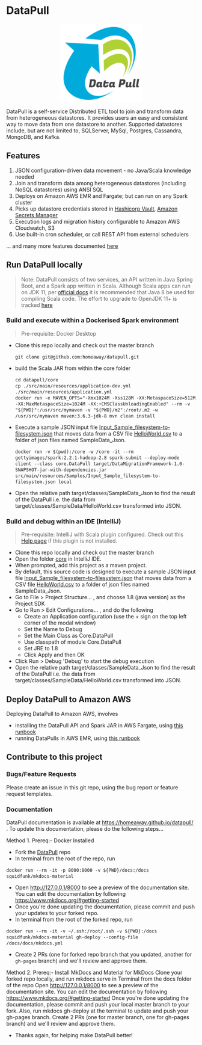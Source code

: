 # DataPull #
<p align="center">
  <img width="222" height="207" src="./docs/docs/media/logo.png">
</p>
DataPull is a self-service Distributed ETL tool to join and transform data from heterogeneous datastores. It provides users an easy and consistent way to move data from one datastore to another. Supported datastores include, but are not limited to, SQLServer, MySql, Postgres, Cassandra, MongoDB, and Kafka.

## Features
1. JSON configuration-driven data movement - no Java/Scala knowledge needed
1. Join and transform data among heterogeneous datastores (including NoSQL datastores) using ANSI SQL
1. Deploys on Amazon AWS EMR and Fargate; but can run on any Spark cluster
1. Picks up datastore credentials stored in [Hashicorp Vault](https://www.vaultproject.io), [Amazon Secrets Manager](https://aws.amazon.com/secrets-manager/)
1. Execution logs and migration history configurable to Amazon AWS Cloudwatch, S3
1. Use built-in cron scheduler, or call REST API from external schedulers

... and many more features documented [here](https://github.com/homeaway/datapull/blob/master/core/src/main/resources/Samples/Input_Json_Specification.json)

## Run DataPull locally
> Note: DataPull consists of two services, an API written in Java Spring Boot, and a Spark app written in Scala. Although Scala apps can run on JDK 11, per [official docs](https://docs.scala-lang.org/overviews/jdk-compatibility/overview.html#jdk-11-compatibility-notes) it is recommended that Java 8 be used for compiling Scala code. The effort to upgrade to OpenJDK 11+ is tracked [here](https://github.com/homeaway/datapull/issues/2)

### Build and execute within a Dockerised Spark environment
> Pre-requisite: Docker Desktop
* Clone this repo locally and check out the master branch
  ```
  git clone git@github.com:homeaway/datapull.git
  ```
* build the Scala JAR from within the core folder
  ```
  cd datapull/core
  cp ./src/main/resources/application-dev.yml ./src/main/resources/application.yml
  docker run -e MAVEN_OPTS="-Xmx1024M -Xss128M -XX:MetaspaceSize=512M -XX:MaxMetaspaceSize=1024M -XX:+CMSClassUnloadingEnabled" --rm -v "${PWD}":/usr/src/mymaven -v "${PWD}/m2":/root/.m2 -w /usr/src/mymaven maven:3.6.3-jdk-8 mvn clean install
  ```
* Execute a sample JSON input file [Input_Sample_filesystem-to-filesystem.json](core/src/main/resources/Input_Sample_filesystem-to-filesystem.json) that moves data from a CSV file [HelloWorld.csv](core/src/main/resources/SampleData/HelloWorld.csv) to a folder of json files named SampleData_Json.  
  ```
  docker run -v $(pwd):/core -w /core -it --rm gettyimages/spark:2.2.1-hadoop-2.8 spark-submit --deploy-mode client --class core.DataPull target/DataMigrationFramework-1.0-SNAPSHOT-jar-with-dependencies.jar src/main/resources/Samples/Input_Sample_filesystem-to-filesystem.json local
  ```
* Open the relative path target/classes/SampleData_Json to find the result of the DataPull i.e. the data from target/classes/SampleData/HelloWorld.csv transformed into JSON.

### Build and debug within an IDE (IntelliJ) ###	
> Pre-requisite: IntelliJ with Scala plugin configured. Check out this [Help page](https://docs.scala-lang.org/getting-started-intellij-track/getting-started-with-scala-in-intellij.html) if this plugin is not installed.	
* Clone this repo locally and check out the master branch	
* Open the folder [core](core) in IntelliJ IDE.	
* When prompted, add this project as a maven project.	
* By default, this source code is designed to execute a sample JSON input file [Input_Sample_filesystem-to-filesystem.json](core/src/main/resources/Input_Sample_filesystem-to-filesystem.json) that moves data from a CSV file [HelloWorld.csv](core/src/main/resources/SampleData/HelloWorld.csv) to a folder of json files named SampleData_Json.	
* Go to File > Project Structure... , and choose 1.8 (java version) as the Project SDK	
* Go to Run > Edit Configurations... , and do the following	
    * Create an Application configuration (use the + sign on the top left corner of the modal window)	
    * Set the Name to Debug	
    * Set the Main Class as Core.DataPull	
    * Use classpath of module Core.DataPull	
    * Set JRE to 1.8	
    * Click Apply and then OK	
* Click Run > Debug 'Debug' to start the debug execution	
* Open the relative path target/classes/SampleData_Json to find the result of the DataPull i.e. the data from target/classes/SampleData/HelloWorld.csv transformed into JSON.

## Deploy DataPull to Amazon AWS
Deploying DataPull to Amazon AWS, involves
- installing the DataPull API and Spark JAR in AWS Fargate, using [this runbook](https://homeaway.github.io/datapull/install_on_aws/)
- running DataPulls in AWS EMR, using [this runbook](https://homeaway.github.io/datapull/emr_runbook/)

## Contribute to this project
### Bugs/Feature Requests
Please create an issue in this git repo, using the bug report or feature request templates.
### Documentation
DataPull documentation is available at https://homeaway.github.io/datapull/ . To update this documentation, please do the following steps...

Method 1.
Prereq:- Docker Installed
- Fork the [DataPull](https://github.com/homeaway/datapull) repo
- In terminal from the root of the repo, run 
```
docker run --rm -it -p 8000:8000 -v ${PWD}/docs:/docs squidfunk/mkdocs-material
```
- Open http://127.0.0.1/8000 to see a preview of the documentation site. You can edit the documentation by following https://www.mkdocs.org/#getting-started
- Once you're done updating the documentation, please commit and push your updates to your forked repo. 
- In terminal from the root of the forked repo, run 
```
docker run --rm -it -v ~/.ssh:/root/.ssh -v ${PWD}:/docs squidfunk/mkdocs-material gh-deploy --config-file /docs/docs/mkdocs.yml
```
- Create 2 PRs (one for forked repo branch that you updated, another for `gh-pages` branch) and we'll review and approve them.

Method 2.
Prereq:- Install MkDocs and Material for MkDocs
Clone your forked repo locally, and run mkdocs serve in Terminal from the docs folder of the repo
Open http://127.0.0.1/8000 to see a preview of the documentation site. You can edit the documentation by following https://www.mkdocs.org/#getting-started
Once you're done updating the documentation, please commit and push your local master branch to your fork. Also, run mkdocs gh-deploy at the terminal to update and push your gh-pages branch.
Create 2 PRs (one for master branch, one for gh-pages branch) and we'll review and approve them.

- Thanks again, for helping make DataPull better!
